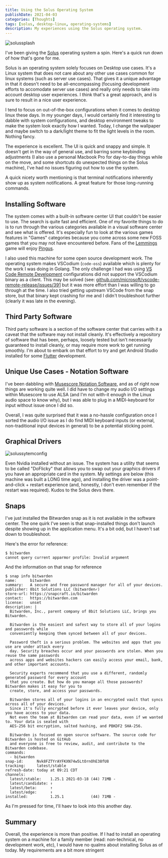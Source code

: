 ```yaml
---
title: Using the Solus Operating System
publishDate: 2021-04-03
categories: [Thoughts]
tags: [solus, desktop-linux, operating-systems]
description: My experiences using the Solus operating system.
---
```


![solussplash](/images/solus-website.png)

I've been giving the [Solus](https://getsol.us/home/) operating system a spin.
Here's a quick run down of how that's gone for me.

Solus is an operating system solely focuses on Desktop use cases. It's a Linux
system that does not care about any other use cases common for linux systems
(such as server use cases). That gives it a unique advantage in that it doesn't
need to be all-encompassing (focusing development efforts to accomodate server
use cases) and really only needs to take into account desktop user experiences.
I think that's a great approach, and is sure to result in a nice user
experience.

I tend to focus on out-of-the-box configurations when it comes to desktop linux
these days. In my younger days, I would certainly find it interesting to dabble
with system configurations, and desktop environment tweaks to make the system
look exactly how I wanted. Today, I change the wallpaper and maybe switch to a
dark/light theme to fit the light levels in the room. Nothing fancy.

The experience is excellent. The UI is quick and snappy and simple. It doesn't
get in the way of general use, and barring some keybinding adjustments (I also
use a personal Macbook Pro for day-to-day things while on the move, and some
shortcuts do unexpected things on the Solus machine), I've had no issues
figuring out how to use the system.

A quick nicety worth mentioning is that terminal notifications inherently show up
as system notifications. A great feature for those long-running commands.

## Installing Software

The system comes with a built-in software center UI that couldn't be easier to
use. The search is quite fast and efficient. One of my favorite things to do is
to run through the various categories available in a visual software center and
see what is offered. It's especially fun to look at the various games features
in "Games" categories because you come across some new FOSS games that you may
not have encountered before. Fans of the
[Lemmings](https://en.wikipedia.org/wiki/Lemmings_(video_game)) game will enjoy
[Pingus](https://pingus.seul.org/).

I also used this machine for some open source development work. The operating
system makes VSCodium (`code-oss`) available which is plenty for the work I was
doing in Golang. The only challenge I had was using [VS Code Remote
Development](https://code.visualstudio.com/docs/remote/remote-overview)
configurations did not support the VSCodium binary as a client. This may be
solved (see:
[github.com/microsoft/vscode-remote-release/issues/391](https://github.com/microsoft/vscode-remote-release/issues/391)
but it was more effort than I was willing to go through at the time. I also
tried getting upstream VSCode from the snap store, but that binary kept crashing
for me and I didn't troubleshoot further (clearly it was late in the evening).

## Third Party Software

Third party software is a section of the software center that carries with it a
caveat that the software may not install cleanly. It's effectively a repository
of software that has been, perhaps, loosely tested but isn't necessarily
guaranteed to install cleanly, or may require more work to get running smoothly.
I'm about to embark on that effort to try and get Android Studio installed for
some [Flutter](https://flutter.dev/docs/get-started/install) development.

## Unique Use Cases - Notation Software

I've been dabbling with [Musescore Notation Software](https://musescore.org/en),
and as of right now things are working quite well. I did have to change my audio
I/O settings within Musescore to use ALSA (and I'm not with-it enough in the
Linux audio space to know why), but I was able to plug in a MIDI-keyboard for
input without issue once I did so.

Overall, I was quite surprised that it was a no-hassle configuration once I
sorted the audio I/O issue as I do find MIDI keyboard inputs (or external,
non-traditional input devices in general) to be a potential sticking point.

## Graphical Drivers

![solussytemconfig](/images/solus-systemconfig.png)


Even Nvidia installed without an issue. The system has a utility that seems to
be called "DoFlicky" that allows you to swap out your graphics drivers if you
have an appropriate card in the system. My settings are below (this machine was
built a LONG time ago), and installing the driver was a point-and-click +
restart experience (and, honestly, I don't even remember if the restart was
required). Kudos to the Solus devs there.

## Snaps

I've just installed the Bitwarden snap as it is not available in the software center.
The one quirk I've seen is that snap-installed things don't launch despite showing
up in the application menu. It's a bit odd, but I haven't sat down to troubleshoot.

Here's the error for reference:

```
$ bitwarden
cannot query current apparmor profile: Invalid argument
```

And the information on that snap for reference

```
$ snap info bitwarden
name:      bitwarden
summary:   A secure and free password manager for all of your devices.
publisher: 8bit Solutions LLC (bitwarden✓)
store-url: https://snapcraft.io/bitwarden
contact:   https://bitwarden.com
license:   unset
description: |
  Bitwarden, Inc., parent company of 8bit Solutions LLC, brings you Bitwarden.
  
  Bitwarden is the easiest and safest way to store all of your logins and passwords while
  conveniently keeping them synced between all of your devices.
  
  Password theft is a serious problem. The websites and apps that you use are under attack every
  day. Security breaches occur and your passwords are stolen. When you reuse the same passwords
  across apps and websites hackers can easily access your email, bank, and other important accounts.
  
  Security experts recommend that you use a different, randomly generated password for every account
  that you create. But how do you manage all those passwords? Bitwarden makes it easy for you to
  create, store, and access your passwords.
  
  Bitwarden stores all of your logins in an encrypted vault that syncs across all of your devices.
  Since it's fully encrypted before it ever leaves your device, only you have access to your data.
  Not even the team at Bitwarden can read your data, even if we wanted to. Your data is sealed with
  AES-256 bit encryption, salted hashing, and PBKDF2 SHA-256.
  
  Bitwarden is focused on open source software. The source code for Bitwarden is hosted on GitHub
  and everyone is free to review, audit, and contribute to the Bitwarden codebase.
commands:
  - bitwarden
snap-id:      Nvk8FZTYrAYFKXN74w5LtOrnOhE38fU8
tracking:     latest/stable
refresh-date: today at 09:21 CDT
channels:
  latest/stable:    1.25.1 2021-03-18 (44) 71MB -
  latest/candidate: ↑                           
  latest/beta:      ↑                           
  latest/edge:      ↑                           
installed:          1.25.1            (44) 71MB -
```

As I'm pressed for time, I'll haev to look into this another day.

## Summary

Overall, the experience is more than positive. If I had to install an operating
system on a machine for a family member (read: non-technical, no development
work, etc), I would have no qualms about installing Solus as of today. My
requirements are a bit more stringent
